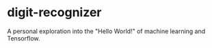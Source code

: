 # digit-recognizer

A personal exploration into the "Hello World!" of machine learning and 
Tensorflow. 
